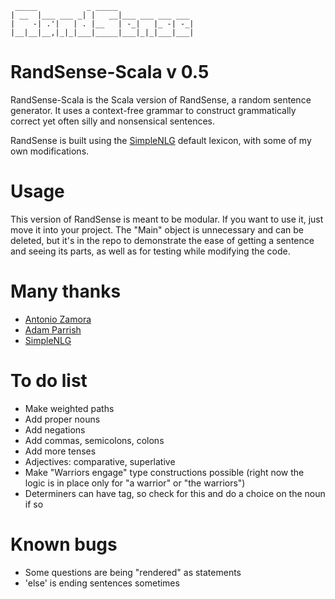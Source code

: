      _____           _ _____
    | __  |___ ___ _| |   __|___ ___ ___ ___
    |    -| .'|   | . |__   | -_|   |_ -| -_|
    |__|__|__,|_|_|___|_____|___|_|_|___|___|


RandSense-Scala v 0.5
===================

RandSense-Scala is the Scala version of RandSense, a random sentence generator. It uses a context-free grammar to construct grammatically correct yet often silly and nonsensical sentences.

RandSense is built using the [SimpleNLG](http://code.google.com/p/simplenlg/) default lexicon, with some of my own modifications.

Usage
===================

This version of RandSense is meant to be modular. If you want to use it, just move it into your project. The "Main" object is unnecessary and can be deleted, but it's in the repo to demonstrate the ease of getting a sentence and seeing its parts, as well as for testing while modifying the code.

Many thanks
===================

- [Antonio Zamora](http://www.scientificpsychic.com/az.html)
- [Adam Parrish](http://www.decontextualize.com/teaching/dwwp/topics-ii-recursion-and-context-free-grammars/)
- [SimpleNLG](http://code.google.com/p/simplenlg/)

To do list
===================

- Make weighted paths
- Add proper nouns
- Add negations
- Add commas, semicolons, colons
- Add more tenses
- Adjectives: comparative, superlative
- Make "Warriors engage" type constructions possible (right now the logic is in place only for "a warrior" or "the warriors")
- Determiners can have <singularorplural/> tag, so check for this and do a choice on the noun if so

Known bugs
===================

- Some questions are being "rendered" as statements
- 'else' is ending sentences sometimes
